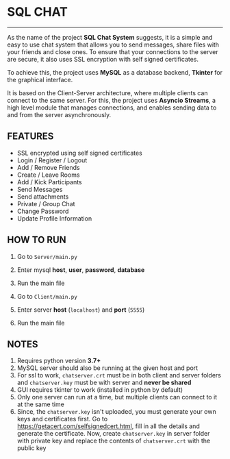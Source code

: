 # SQL CHAT

----------------------------

As the name of the project **SQL Chat System** suggests, it is a simple and easy to use chat system that allows you to send messages, share files with your friends and close ones. To ensure that your connections to the server are secure, it also uses SSL encryption with self signed certificates. 

To achieve this, the project uses **MySQL** as a database backend, **Tkinter** for the graphical interface. 

It is based on the Client-Server architecture, where multiple clients can connect to the same server. For this, the project uses **Asyncio Streams**, a high level module that manages connections, and enables sending data to and from the server asynchronously.


## FEATURES

- SSL encrypted using self signed certificates
- Login / Register / Logout
- Add / Remove Friends
- Create / Leave Rooms
- Add / Kick Participants
- Send Messages
- Send attachments
- Private / Group Chat
- Change Password
- Update Profile Information
 

## HOW TO RUN

1. Go to `Server/main.py`
2. Enter mysql **host**, **user**, **password**, **database**
3. Run the main file

4. Go to `Client/main.py`
5. Enter server **host** (`localhost`) and **port** (`5555`)
6. Run the main file


## NOTES
1. Requires python version **3.7+**
2. MySQL server should also be running at the given host and port
3. For ssl to work, `chatserver.crt` must be in both client and server folders
   and `chatserver.key` must be with server and **never be shared**
4. GUI requires tkinter to work (installed in python by default)
5. Only one server can run at a time, but multiple clients can connect to it
   at the same time
6. Since, the `chatserver.key` isn't uploaded, you must generate your own keys
   and certificates first. Go to https://getacert.com/selfsignedcert.html, fill in all the details and generate the certificate. Now, create `chatserver.key` in server folder with private key and replace the contents of `chatserver.crt` with the public key